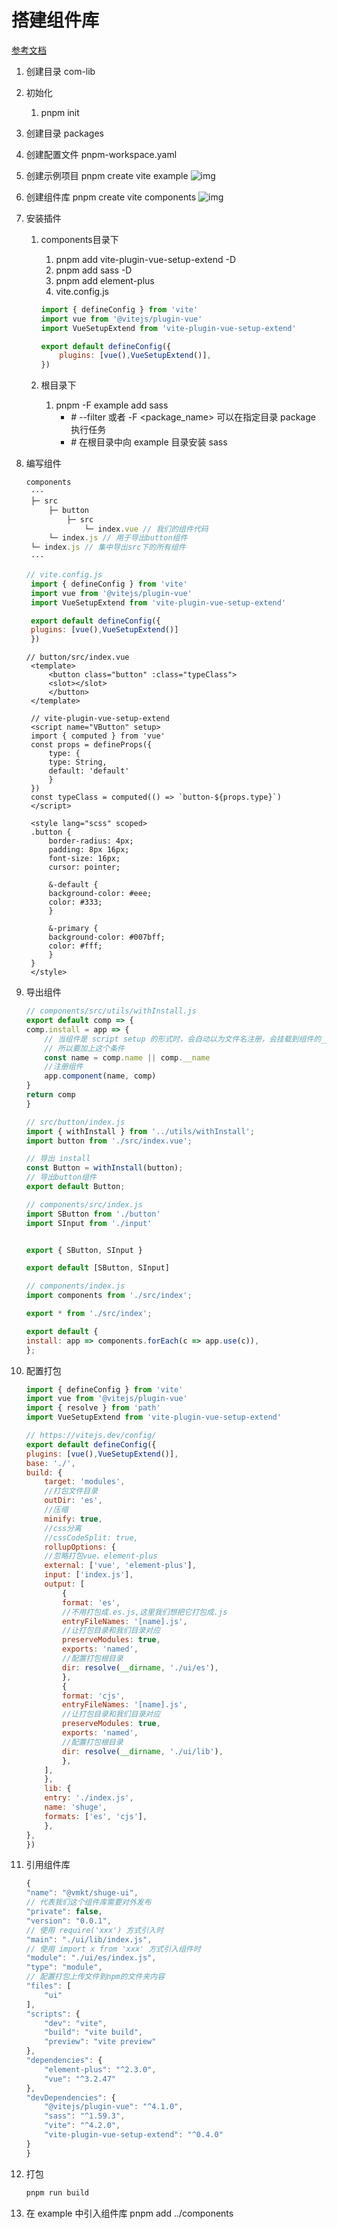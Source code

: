 # 搭建组件库

[参考文档](https://juejin.cn/post/7212538330829996092#heading-1)

1. 创建目录 com-lib
2. 初始化
   1. pnpm init
3. 创建目录 packages
4. 创建配置文件 pnpm-workspace.yaml
5. 创建示例项目 pnpm create vite example
    ![img](./assets/2023-05-25-18-11-20.png)
6. 创建组件库 pnpm create vite components
   ![img](./assets/2023-05-25-18-12-33.png)
7. 安装插件
   1. components目录下
      1. pnpm add vite-plugin-vue-setup-extend -D
      2. pnpm add sass -D
      3. pnpm add element-plus
      4. vite.config.js

        ```js
        import { defineConfig } from 'vite'
        import vue from '@vitejs/plugin-vue'
        import VueSetupExtend from 'vite-plugin-vue-setup-extend'

        export default defineConfig({
            plugins: [vue(),VueSetupExtend()],
        })
        ```

   2. 根目录下
       1. pnpm -F example add sass
            - \# --filter 或者 -F <package_name> 可以在指定目录 package 执行任务
            - \# 在根目录中向 example 目录安装 sass

8. 编写组件

   ```js
   components
    ···
    ├─ src
        ├─ button
            ├─ src
                └─ index.vue // 我们的组件代码
        └─ index.js // 用于导出button组件
    └─ index.js // 集中导出src下的所有组件
    ···
   ```

   ```js
   // vite.config.js
    import { defineConfig } from 'vite'
    import vue from '@vitejs/plugin-vue'
    import VueSetupExtend from 'vite-plugin-vue-setup-extend'

    export default defineConfig({
    plugins: [vue(),VueSetupExtend()]
    })
   ```

   ```vue
   // button/src/index.vue
    <template>
        <button class="button" :class="typeClass">
        <slot></slot>
        </button>
    </template>
    
    // vite-plugin-vue-setup-extend
    <script name="VButton" setup>
    import { computed } from 'vue'
    const props = defineProps({
        type: {
        type: String,
        default: 'default'
        }
    })
    const typeClass = computed(() => `button-${props.type}`)
    </script>
    
    <style lang="scss" scoped>
    .button {
        border-radius: 4px;
        padding: 8px 16px;
        font-size: 16px;
        cursor: pointer;
    
        &-default {
        background-color: #eee;
        color: #333;
        }
    
        &-primary {
        background-color: #007bff;
        color: #fff;
        }
    }
    </style>
   ```

9. 导出组件

    ```js
    // components/src/utils/withInstall.js
    export default comp => {
    comp.install = app => {
        // 当组件是 script setup 的形式时，会自动以为文件名注册，会挂载到组件的__name 属性上
        // 所以要加上这个条件
        const name = comp.name || comp.__name
        //注册组件
        app.component(name, comp)
    }
    return comp
    }

    ```

    ```js
    // src/button/index.js
    import { withInstall } from '../utils/withInstall';
    import button from './src/index.vue';

    // 导出 install
    const Button = withInstall(button);
    // 导出button组件
    export default Button;

    ```

    ```js
    // components/src/index.js
    import SButton from './button'
    import SInput from './input'


    export { SButton, SInput }

    export default [SButton, SInput]

    ```

    ```js
    // components/index.js
    import components from './src/index';

    export * from './src/index';

    export default {
    install: app => components.forEach(c => app.use(c)),
    };
    ```

10. 配置打包

    ```js
    import { defineConfig } from 'vite'
    import vue from '@vitejs/plugin-vue'
    import { resolve } from 'path'
    import VueSetupExtend from 'vite-plugin-vue-setup-extend'

    // https://vitejs.dev/config/
    export default defineConfig({
    plugins: [vue(),VueSetupExtend()],
    base: './',
    build: {
        target: 'modules',
        //打包文件目录
        outDir: 'es',
        //压缩
        minify: true,
        //css分离
        //cssCodeSplit: true,
        rollupOptions: {
        //忽略打包vue、element-plus
        external: ['vue', 'element-plus'],
        input: ['index.js'],
        output: [
            {
            format: 'es',
            //不用打包成.es.js,这里我们想把它打包成.js
            entryFileNames: '[name].js',
            //让打包目录和我们目录对应
            preserveModules: true,
            exports: 'named',
            //配置打包根目录
            dir: resolve(__dirname, './ui/es'),
            },
            {
            format: 'cjs',
            entryFileNames: '[name].js',
            //让打包目录和我们目录对应
            preserveModules: true,
            exports: 'named',
            //配置打包根目录
            dir: resolve(__dirname, './ui/lib'),
            },
        ],
        },
        lib: {
        entry: './index.js',
        name: 'shuge',
        formats: ['es', 'cjs'],
        },
    },
    })
    ```

11. 引用组件库

    ```js
    {
    "name": "@vmkt/shuge-ui",
    // 代表我们这个组件库需要对外发布
    "private": false,
    "version": "0.0.1",
    // 使用 require('xxx') 方式引入时
    "main": "./ui/lib/index.js",
    // 使用 import x from 'xxx' 方式引入组件时
    "module": "./ui/es/index.js",
    "type": "module",
    // 配置打包上传文件到npm的文件夹内容
    "files": [
        "ui"
    ],
    "scripts": {
        "dev": "vite",
        "build": "vite build",
        "preview": "vite preview"
    },
    "dependencies": {
        "element-plus": "^2.3.0",
        "vue": "^3.2.47"
    },
    "devDependencies": {
        "@vitejs/plugin-vue": "^4.1.0",
        "sass": "^1.59.3",
        "vite": "^4.2.0",
        "vite-plugin-vue-setup-extend": "^0.4.0"
    }
    }
    ```

12. 打包

    ```js
    pnpm run build
    ```

13. 在 example 中引入组件库
    pnpm add ../components
